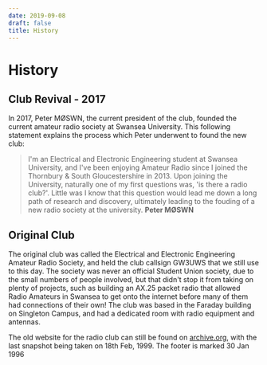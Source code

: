 ```yaml
---
date: 2019-09-08
draft: false
title: History
---
```



# History

## Club Revival - 2017

In 2017, Peter MØSWN, the current president of the club, founded the current amateur radio society at Swansea University. This following statement explains the process which Peter underwent to found the new club:

>I'm an Electrical and Electronic Engineering student at Swansea University, and I've been enjoying Amateur Radio since I joined the Thornbury & South Gloucestershire in 2013. Upon joining the University, naturally one of my first questions was, 'is there a radio club?'. Little was I know that this question would lead me down a long path of research and discovery, ultimately leading to the fouding of a new radio society at the university. __Peter MØSWN__

## Original Club

The original club was called the Electrical and Electronic Engineering Amateur Radio Society, and held the club callsign GW3UWS that we still use to this day. The society was never an official Student Union society, due to the small numbers of people involved, but that didn't stop it from taking on plenty of projects, such as building an AX.25 packet radio that allowed Radio Amateurs in Swansea to get onto the internet before many of them had connections of their own! The club was based in the Faraday building on Singleton Campus, and had a dedicated room with radio equipment and antennas.

The old website for the radio club can still be found on [archive.org](https://web.archive.org/web/19990218075709/http://eeshack3.swan.ac.uk:80/), with the last snapshot being taken on 18th Feb, 1999. The footer is marked 30 Jan 1996

